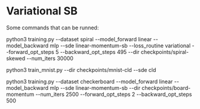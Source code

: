 # Variational SB

Some commands that can be runned:

python3 training.py --dataset spiral --model_forward linear --model_backward mlp --sde linear-momentum-sb --loss_routine variational --forward_opt_steps 5 --backward_opt_steps 495 --dir checkpoints/spiral-skewed --num_iters 30000

python3 train_mnist.py --dir checkpoints/mnist-cld --sde cld 

python3 training.py --dataset checkerboard --model_forward linear  --model_backward mlp  --sde linear-momentum-sb  --dir checkpoints/board-momentum --num_iters 2500 --forward_opt_steps 2 --backward_opt_steps 500